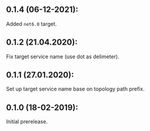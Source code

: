 ## 0.1.4 (06-12-2021):

Added `net6.0` target.

## 0.1.2 (21.04.2020):

Fix target service name (use dot as delimeter).

## 0.1.1 (27.01.2020):

Set up target service name base on topology path prefix.

## 0.1.0 (18-02-2019): 

Initial prerelease.